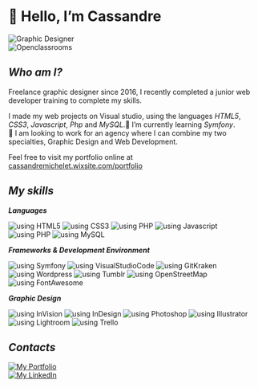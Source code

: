 # 👋 Hello, I’m Cassandre  
![Graphic Designer](https://img.shields.io/badge/Graphic%20Designer-Web%20Developper-darkorchid?style=for-the-badge&labelColor=FF9A00)  
![Openclassrooms](https://img.shields.io/badge/Openclassrooms-graduated-2EC866?style=for-the-badge&labelColor=3A33D1)




## _Who am I?_
Freelance graphic designer since 2016, I recently completed a junior web developer training to complete my skills.  
    
I made my web projects on Visual studio, using the languages _HTML5_, _CSS3_, _Javascript_, _Php_ and _MySQL_.🌱 I’m currently learning _Symfony_.  
👀 I am looking to work for an agency where I can combine my two specialties, Graphic Design and Web Development.
    
Feel free to visit my portfolio online at  [cassandremichelet.wixsite.com/portfolio](https://cassandremichelet.wixsite.com/portfolio/)

## _My skills_
*__Languages__*  
  
![using HTML5](https://img.shields.io/badge/HTML5-E34F26?style=for-the-badge&logo=html5&logoColor=white)
![using CSS3](https://img.shields.io/badge/CSS3-1572B6?style=for-the-badge&logo=css3&logoColor=white)
![using PHP](https://img.shields.io/badge/Bootstrap-563D7C?style=for-the-badge&logo=bootstrap&logoColor=white)
![using Javascript](https://img.shields.io/badge/JavaScript-F7DF1E?style=for-the-badge&logo=javascript&logoColor=black)
![using PHP](https://img.shields.io/badge/PHP-777BB4?style=for-the-badge&logo=php&logoColor=white)
![using MySQL](https://img.shields.io/badge/MySQL-FF9A00?style=for-the-badge&logo=mysql&logoColor=white)  
  
*__Frameworks & Development Environment__* 
  
![using Symfony](https://img.shields.io/badge/Symfony-202020?style=for-the-badge&logo=Symfony&logoColor=white)
![using VisualStudioCode](https://img.shields.io/badge/Visual_Studio_Code-0078D4?style=for-the-badge&logo=visual%20studio%20code&logoColor=white)
![using GitKraken](https://img.shields.io/badge/GitKraken-179287?style=for-the-badge&logo=GitKraken&logoColor=white)
![using Wordpress](https://img.shields.io/badge/Wordpress-21759B?style=for-the-badge&logo=wordpress&logoColor=white)
![using Tumblr](https://img.shields.io/badge/Tumblr-%2336465D.svg?&style=for-the-badge&logo=Tumblr&logoColor=white)
![using OpenStreetMap](https://img.shields.io/badge/OpenStreetMap-7EBC6F?style=for-the-badge&logo=OpenStreetMap&logoColor=white)
![using FontAwesome](https://img.shields.io/badge/Font_Awesome-00B4F0?style=for-the-badge&logo=fontawesome&logoColor=white)  
  
*__Graphic Design__* 
  
![using InVision](https://img.shields.io/badge/InVision-C51A4A?style=for-the-badge&logo=InVision&logoColor=white)
![using InDesign](https://img.shields.io/badge/Adobe%20InDesign-E10098?style=for-the-badge&logo=Adobe%20InDesign&logoColor=white)
![using Photoshop](https://img.shields.io/badge/Adobe%20Photoshop-64BAFF?style=for-the-badge&logo=Adobe%20Photoshop&logoColor=white)
![using Illustrator](https://img.shields.io/badge/Adobe%20Illustrator-F37623?style=for-the-badge&logo=adobe%20illustrator&logoColor=white)
![using Lightroom](https://img.shields.io/badge/Adobe%20Lightroom-064F8C?style=for-the-badge&logo=Adobe%20Lightroom&logoColor=white)
![using Trello](https://img.shields.io/badge/Trello-0052CC?style=for-the-badge&logo=trello&logoColor=white)
                
## _Contacts_ 

[![My Portfolio](https://img.shields.io/badge/See%20my%20portfolio%20online-darkorchid?style=for-the-badge&logo=Tumblr&logoColor=white)](https://cassandremichelet.tumblr.com/)  
[![My LinkedIn](https://img.shields.io/badge/go%20to%20my%20LinkedIn%20profil-0077B5?style=for-the-badge&logo=linkedin&logoColor=white)](https://www.linkedin.com/in/cassandre-michelet-5852b2b1/)

<!---
CassouDev/CassouDev is a ✨ special ✨ repository because its `README.md` (this file) appears on your GitHub profile.
You can click the Preview link to take a look at your changes.
--->
